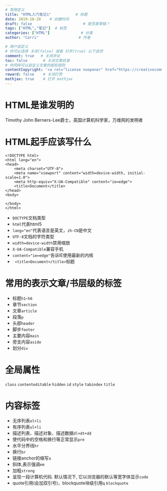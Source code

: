 ```yaml
---
# 常用定义
title: "HTML入门笔记1"           # 标题
date: 2019-10-28    # 创建时间
draft: false                       # 是否是草稿？
tags: ["HTML","笔记"]  # 标签
categories: ["HTML"]              # 分类
author: "Carri"                  # 作者

# 用户自定义
# 你可以选择 关闭(false) 或者 打开(true) 以下选项
comment: true   # 关闭评论
toc: false       # 关闭文章目录
# 你同样可以自定义文章的版权规则
contentCopyright: '<a rel="license noopener" href="https://creativecommons.org/licenses/by-nc-nd/4.0/" target="_blank">CC BY-NC-ND 4.0</a>'
reward: false	 # 关闭打赏
mathjax: true    # 打开 mathjax
---
```


# HTML是谁发明的

Timothy John Berners-Lee爵士，英国计算机科学家，万维网的发明者


# HTML起手应该写什么

```
<!DOCTYPE html>
<html lang="en">
<head>
    <meta charset="UTF-8">
    <meta name="viewport" content="width=device-width, initial-scale=1.0">
    <meta http-equiv="X-UA-Compatible" content="ie=edge">
    <title>Document</title>
</head>
<body>
    
</body>
</html>
```
* `DOCTYPE`文档类型
* `html`代表html5
* `lang="en"`代表语言是英文，`zh-CN`是中文
* `UTF-8`文档的字符类型
* `width=device-width`禁用缩放
* `X-UA-Compatible`兼容手机
* `content="ie=edge"`告诉IE使用最新的内核
* ` <title>Document</title>`标题

# 常用的表示文章/书层级的标签

* 标题`h1~h6`
* 章节`section`
* 文章`article`
* 段落`p`
* 头部`header`
* 脚步`footer`
* 主要内容`main`
* 旁支内容`aside`
* 划分`div`


# 全局属性
`class` `contenteditable` `hidden` `id` `style` `tabindex` `title`


# 内容标签
* 无序列表`ol+li`
* 有序列表`ul+li`
* 描述列表、描述对象、描述数据`dl+dt+dd`
* 使代码中的空格和换行等正常显示`pre`
* 水平分界线`hr`
* 换行`br`
* 链接anchor的缩写`a`
* 斜体,表示强调`em`
* 加粗`strong`
* 呈现一段计算机代码. 默认情况下, 它以浏览器的默认等宽字体显示`code`
* quote引用(会加双引号)，blockquote块级引用`q` `blockquote`